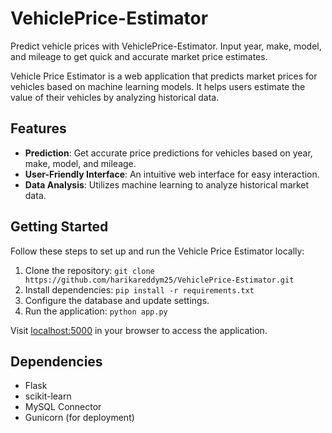 # VehiclePrice-Estimator
Predict vehicle prices with VehiclePrice-Estimator. Input year, make, model, and mileage to get quick and accurate market price estimates.

Vehicle Price Estimator is a web application that predicts market prices for vehicles based on machine learning models. It helps users estimate the value of their vehicles by analyzing historical data.

## Features

- **Prediction**: Get accurate price predictions for vehicles based on year, make, model, and mileage.
- **User-Friendly Interface**: An intuitive web interface for easy interaction.
- **Data Analysis**: Utilizes machine learning to analyze historical market data.

## Getting Started

Follow these steps to set up and run the Vehicle Price Estimator locally:

1. Clone the repository: `git clone https://github.com/harikareddym25/VehiclePrice-Estimator.git`
2. Install dependencies: `pip install -r requirements.txt`
3. Configure the database and update settings.
4. Run the application: `python app.py`

Visit [localhost:5000](http://localhost:5000) in your browser to access the application.

## Dependencies

- Flask
- scikit-learn
- MySQL Connector
- Gunicorn (for deployment)

